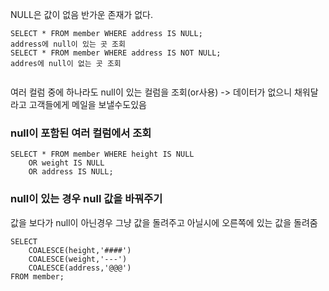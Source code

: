 
NULL은 값이 없음
반가운 존재가 없다.

```
SELECT * FROM member WHERE address IS NULL;
address에 null이 있는 곳 조회
SELECT * FROM member WHERE address IS NOT NULL;
addres에 null이 없는 곳 조회


```
여러 컬럼 중에 하나라도 null이 있는 컬럼을 조회(or사용) -> 데이터가 없으니 채워달라고 고객들에게 메일을 보낼수도있음


### null이 포함된 여러 컬럼에서 조회
```
SELECT * FROM member WHERE height IS NULL
	OR weight IS NULL
	OR address IS NULL;
```

### null이 있는 경우 null 값을 바꿔주기
값을 보다가 null이 아닌경우 그냥 값을 돌려주고 아닐시에 오른쪽에 있는 값을 돌려줌
```
SELECT 
	COALESCE(height,'####')
	COALESCE(weight,'---')
	COALESCE(address,'@@@')
FROM member;
```
